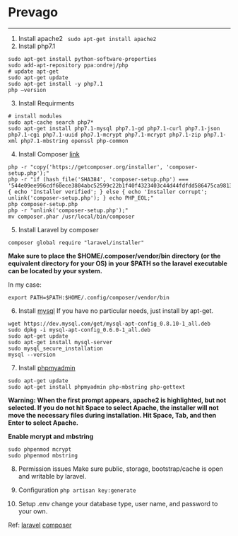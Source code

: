 # Prevago
---

1. Install apache2
``` sudo apt-get install apache2```
2. Install php7.1
```
sudo apt-get install python-software-properties
sudo add-apt-repository ppa:ondrej/php
# update apt-get
sudo apt-get update
sudo apt-get install -y php7.1
php –version
```
3. Install Requirments
```
# install modules
sudo apt-cache search php7*
sudo apt-get install php7.1-mysql php7.1-gd php7.1-curl php7.1-json php7.1-cgi php7.1-uuid php7.1-mcrypt php7.1-mcrypt php7.1-zip php7.1-xml php7.1-mbstring openssl php-common
```
4. Install Composer [link](https://getcomposer.org/download/)
```
php -r "copy('https://getcomposer.org/installer', 'composer-setup.php');"
php -r "if (hash_file('SHA384', 'composer-setup.php') === '544e09ee996cdf60ece3804abc52599c22b1f40f4323403c44d44fdfdd586475ca9813a858088ffbc1f233e9b180f061') { echo 'Installer verified'; } else { echo 'Installer corrupt'; unlink('composer-setup.php'); } echo PHP_EOL;"
php composer-setup.php
php -r "unlink('composer-setup.php');"
mv composer.phar /usr/local/bin/composer
```
5. Install Laravel by composer
```
composer global require "laravel/installer" 
```
**Make sure to place the $HOME/.composer/vendor/bin directory (or the equivalent directory for your OS) in your $PATH so the laravel executable can be located by your system.**

In my case: 

```export PATH=$PATH:$HOME/.config/composer/vendor/bin```

6. Install [mysql](https://www.digitalocean.com/community/tutorials/how-to-install-mysql-on-ubuntu-14-04)
If you have no particular needs, just install by apt-get.
```
wget https://dev.mysql.com/get/mysql-apt-config_0.8.10-1_all.deb
sudo dpkg -i mysql-apt-config_0.6.0-1_all.deb
sudo apt-get update
sudo apt-get install mysql-server
sudo mysql_secure_installation
mysql --version
```

7. Install [phpmyadmin](https://www.digitalocean.com/community/tutorials/how-to-install-and-secure-phpmyadmin-on-ubuntu-16-04)
```
sudo apt-get update
sudo apt-get install phpmyadmin php-mbstring php-gettext
```
**Warning: When the first prompt appears, apache2 is highlighted, but not selected. If you do not hit Space to select Apache, the installer will not move the necessary files during installation. Hit Space, Tab, and then Enter to select Apache.**

**Enable mcrypt and mbstring**
```
sudo phpenmod mcrypt
sudo phpenmod mbstring
```

8. Permission issues
Make sure public, storage, bootstrap/cache is open and writable by laravel.

9. Configuration
```php artisan key:generate```

10. Setup .env
change your database type, user name, and password to your own.


Ref:
[laravel](https://laravel.com/docs/5.3)
[composer](https://getcomposer.org/doc/00-intro.md)

